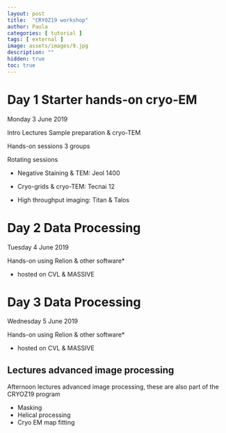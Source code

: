 ```yaml
---
layout: post
title:  "CRYOZ19 workshop"
author: Paula
categories: [ tutorial ]
tags: [ external ]
image: assets/images/9.jpg
description: ""
hidden: true
toc: true
---
```

# Day 1 Starter hands-on cryo-EM

Monday 3 June 2019

Intro Lectures Sample preparation & cryo-TEM

Hands-on sessions 3 groups

Rotating sessions

* Negative Staining & TEM: Jeol 1400

* Cryo-grids & cryo-TEM: Tecnai 12

* High throughput imaging: Titan & Talos

# Day 2 Data Processing

Tuesday 4 June 2019

Hands-on using Relion & other software*
* hosted on CVL & MASSIVE

# Day 3 Data Processing

Wednesday 5 June 2019

Hands-on using Relion & other software*
* hosted on CVL & MASSIVE

## Lectures advanced image processing
Afternoon lectures advanced image processing, these are also part of the CRYOZ19 program

* Masking
* Helical processing
* Cryo EM map fitting
